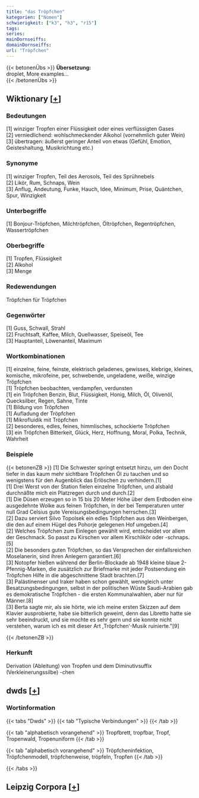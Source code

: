 ```yaml
---
title: "das Tröpfchen"
kategorien: ["Nomen"]
schwierigkeit: ["k3", "h3", "r15"]
tags:
series:
mainDornseiffs:
domainDornseiffs:
url: "Tröpfchen"
---
```


{{< betonenÜbs >}}
**Übersetzung:**  
droplet, More examples...  
{{< /betonenÜbs >}}

## Wiktionary [[+](https://de.wiktionary.org/wiki/Tröpfchen)]

### Bedeutungen
[1] winziger Tropfen einer Flüssigkeit oder eines verflüssigten Gases  
[2] verniedlichend: wohlschmeckender Alkohol (vornehmlich guter Wein)  
[3] übertragen: äußerst geringer Anteil von etwas (Gefühl, Emotion, Geisteshaltung, Musikrichtung etc.)  

### Synonyme
[1] winziger Tropfen, Teil des Aerosols, Teil des Sprühnebels  
[2] Likör, Rum, Schnaps, Wein  
[3] Anflug, Andeutung, Funke, Hauch, Idee, Minimum, Prise, Quäntchen, Spur, Winzigkeit  

### Unterbegriffe
[1] Bonjour-Tröpfchen, Milchtröpfchen, Öltröpfchen, Regentröpfchen, Wassertröpfchen  

### Oberbegriffe
[1] Tropfen, Flüssigkeit  
[2] Alkohol  
[3] Menge  

### Redewendungen
Tröpfchen für Tröpfchen  

### Gegenwörter
[1] Guss, Schwall, Strahl  
[2] Fruchtsaft, Kaffee, Milch, Quellwasser, Speiseöl, Tee  
[3] Hauptanteil, Löwenanteil, Maximum  

### Wortkombinationen
[1] einzelne, feine, feinste, elektrisch geladenes, gewisses, klebrige, kleines, komische, mikrofeine, per, schwebende, ungeladene, weiße, winzige Tröpfchen  
[1] Tröpfchen beobachten, verdampfen, verdunsten  
[1] ein Tröpfchen Benzin, Blut, Flüssigkeit, Honig, Milch, Öl, Olivenöl, Quecksilber, Regen, Sahne, Tinte  
[1] Bildung von Tröpfchen  
[1] Aufladung der Tröpfchen  
[1] Mikrofluidik mit Tröpfchen  
[2] besonderes, edles, feines, himmlisches, schockierte Tröpfchen  
[3] ein Tröpfchen Bitterkeit, Glück, Herz, Hoffnung, Moral, Polka, Technik, Wahrheit  

### Beispiele
{{< betonenZB >}}
[1] Die Schwester springt entsetzt hinzu, um den Docht tiefer in das kaum mehr sichtbare Tröpfchen Öl zu tauchen und so wenigstens für den Augenblick das Erlöschen zu verhindern.[1]  
[1] Drei Werst von der Station fielen einzelne Tröpfchen, und alsbald durchnäßte mich ein Platzregen durch und durch.[2]  
[1] Die Düsen erzeugen so in 15 bis 20 Meter Höhe über dem Erdboden eine ausgedehnte Wolke aus feinen Tröpfchen, in der bei Temperaturen unter null Grad Celsius gute Vereisungsbedingungen herrschen.[3]  
[2] Dazu serviert Silvo Topolsek ein edles Tröpfchen aus den Weinbergen, die den auf einem Hügel des Pohorje gelegenen Hof umgeben.[4]  
[2] Welches Tröpfchen zum Einlegen gewählt wird, entscheidet vor allem der Geschmack. So passt zu Kirschen vor allem Kirschlikör oder -schnaps.[5]  
[2] Die besonders guten Tröpfchen, so das Versprechen der einfallsreichen Moselanerin, sind ihren Anlegern garantiert.[6]  
[3] Notopfer hießen während der Berlin-Blockade ab 1948 kleine blaue 2-Pfennig-Marken, die zusätzlich zur Briefmarke mit jeder Postsendung ein Tröpfchen Hilfe in die abgeschnittene Stadt brachten.[7]  
[3] Palästinenser und Iraker haben schon gewählt, wenngleich unter Besatzungsbedingungen, selbst in der politischen Wüste Saudi-Arabien gab es demokratische Tröpfchen - die ersten Kommunalwahlen, aber nur für Männer.[8]  
[3] Berta sagte mir, als sie hörte, wie ich meine ersten Skizzen auf dem Klavier ausprobierte, habe sie bitterlich geweint, denn das Libretto hatte sie sehr beeindruckt, und sie mochte es sehr gern und sie konnte nicht verstehen, warum ich es mit dieser Art ,Tröpfchen‘-Musik ruinierte."[9]  

{{< /betonenZB >}}
### Herkunft
Derivation (Ableitung) von Tropfen und dem Diminutivsuffix (Verkleinerungssilbe) -chen  



## dwds [[+](https://www.dwds.de/wb/Tröpfchen)]

### Wortinformation
{{< tabs "Dwds" >}}
{{< tab "Typische Verbindungen" >}}
{{< /tab >}}

{{< tab "alphabetisch vorangehend" >}}
Tropfbrett, tropfbar, Tropf, Tropenwald, Tropenuniform
{{< /tab >}}

{{< tab "alphabetisch vorangehend" >}}
Tröpfcheninfektion, Tröpfchenmodell, tröpfchenweise, tröpfeln, Tropfen
{{< /tab >}}

{{< /tabs >}}

## Leipzig Corpora [[+](https://corpora.uni-leipzig.de/en/res?word=Tröpfchen&corpusId=deu_newscrawl-public_2018)]


